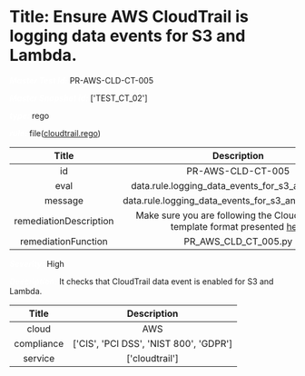 



# Title: Ensure AWS CloudTrail is logging data events for S3 and Lambda.


***<font color="white">Master Test Id:</font>*** PR-AWS-CLD-CT-005

***<font color="white">Master Snapshot Id:</font>*** ['TEST_CT_02']

***<font color="white">type:</font>*** rego

***<font color="white">rule:</font>*** file([cloudtrail.rego])  
  
  
  
  

|Title|Description|
| :---: | :---: |
|id|PR-AWS-CLD-CT-005|
|eval|data.rule.logging_data_events_for_s3_and_lambda|
|message|data.rule.logging_data_events_for_s3_and_lambda_err|
|remediationDescription|Make sure you are following the Cloudformation template format presented <a href='https://boto3.amazonaws.com/v1/documentation/api/latest/reference/services/cloudtrail.html#CloudTrail.Client.get_event_selectors' target='_blank'>here</a>|
|remediationFunction|PR_AWS_CLD_CT_005.py|


***<font color="white">Severity:</font>*** High

***<font color="white">Description:</font>*** It checks that CloudTrail data event is enabled for S3 and Lambda.  
  
  

|Title|Description|
| :---: | :---: |
|cloud|AWS|
|compliance|['CIS', 'PCI DSS', 'NIST 800', 'GDPR']|
|service|['cloudtrail']|



[cloudtrail.rego]: https://github.com/prancer-io/prancer-compliance-test/tree/master/aws/cloud/cloudtrail.rego
